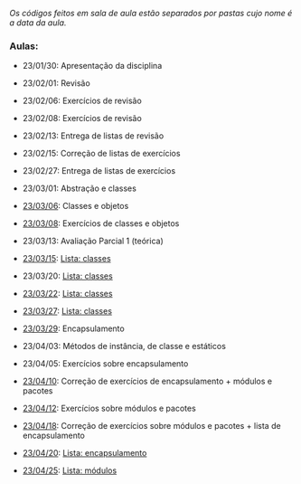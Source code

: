 *Os códigos feitos em sala de aula estão separados por pastas cujo nome é a data da aula.*

### Aulas:
- 23/01/30: Apresentação da disciplina

- 23/02/01: Revisão
- 23/02/06: Exercícios de revisão
- 23/02/08: Exercícios de revisão
- 23/02/13: Entrega de listas de revisão
- 23/02/15: Correção de listas de exercícios
- 23/02/27: Entrega de listas de exercícios

- 23/03/01: Abstração e classes
- [23/03/06](Aula_23.03.06): Classes e objetos
- [23/03/08](Aula_23.03.08): Exercícios de classes e objetos
- 23/03/13: Avaliação Parcial 1 (teórica)
- [23/03/15](Aula_23.03.15): [Lista: classes](../Listas_de_exercicios/Lista_classes_metodos.pdf)
- 23/03/20: [Lista: classes](../Listas_de_exercicios/Lista_classes_metodos.pdf)
- [23/03/22](Aula_23.03.22): [Lista: classes](../Listas_de_exercicios/Lista_classes_metodos.pdf)
- [23/03/27](Aula_23.03.27): [Lista: classes](../Listas_de_exercicios/Lista_classes_metodos.pdf)
- [23/03/29](Aula_23.03.29): Encapsulamento

- 23/04/03: Métodos de instância, de classe e estáticos
- 23/04/05: Exercícios sobre encapsulamento
- [23/04/10](Aula_23.04.10): Correção de exercícios de encapsulamento + módulos e pacotes
- [23/04/12](Aula_23.04.12): Exercícios sobre módulos e pacotes
- [23/04/18](Aula_23.04.18): Correção de exercícios sobre módulos e pacotes + lista de encapsulamento
- [23/04/20](Aula_23.04.20): [Lista: encapsulamento](../Listas_de_exercicios/Lista_encapsulamento.pdf)
- [23/04/25](Aula_23.04.25): [Lista: módulos](../Listas_de_exercicios/Lista_modulos_pacotes.pdf)